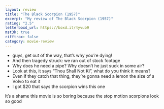 ```yaml
---
layout: review
title: "The Black Scorpion (1957)"
excerpt: "My review of The Black Scorpion (1957)"
rating: "2.5"
letterboxd_url: https://boxd.it/4yvub9
mst3k: true
rifftrax: false
category: movie-review
---
```


- guys, get out of the way, that’s why you’re dying!
- And then tragedy struck: we ran out of stock footage
- Why does he need a pipe? Why doesn’t he just suck in some air?
- Look at this, it says “Thou Shall Not Ki”, what do you think it means?
- Even if they catch that thing, they’re gonna need a lemon the size of a Volvo to eat it
- I got $20 that says the scorpion wins this one

It’s a shame this movie is so boring because the stop motion scorpions look so good
